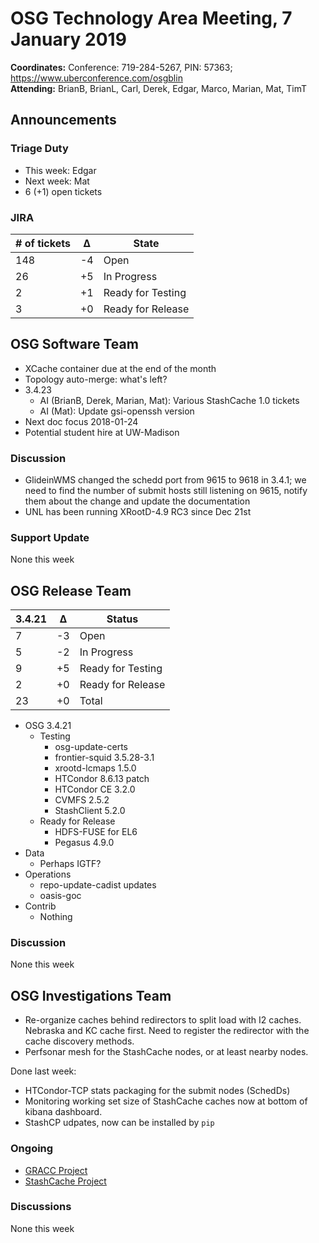 # OSG Technology Area Meeting,  7 January 2019

**Coordinates:** Conference: 719-284-5267, PIN: 57363; <https://www.uberconference.com/osgblin>  
**Attending:** BrianB, BrianL, Carl, Derek, Edgar, Marco, Marian, Mat, TimT


## Announcements


### Triage Duty

-   This week: Edgar
-   Next week: Mat
-   6 (+1) open tickets


### JIRA

| # of tickets | &Delta; | State             |
|------------ |------- |----------------- |
| 148          | -4      | Open              |
| 26           | +5      | In Progress       |
| 2            | +1      | Ready for Testing |
| 3            | +0      | Ready for Release |


## OSG Software Team

-   XCache container due at the end of the month
-   Topology auto-merge: what's left?
-   3.4.23  
    -   AI (BrianB, Derek, Marian, Mat): Various StashCache 1.0 tickets
    -   AI (Mat): Update gsi-openssh version
-   Next doc focus 2018-01-24
-   Potential student hire at UW-Madison


### Discussion

-   GlideinWMS changed the schedd port from 9615 to 9618 in 3.4.1; we need to find the number of submit hosts still listening on 9615, notify them about the change and update the documentation
-   UNL has been running XRootD-4.9 RC3 since Dec 21st


### Support Update

None this week  


## OSG Release Team

| 3.4.21 | &Delta; | Status            |
|------ |------- |----------------- |
| 7      | -3      | Open              |
| 5      | -2      | In Progress       |
| 9      | +5      | Ready for Testing |
| 2      | +0      | Ready for Release |
| 23     | +0      | Total             |

-   OSG 3.4.21  
    -   Testing  
        -   osg-update-certs
        -   frontier-squid 3.5.28-3.1
        -   xrootd-lcmaps 1.5.0
        -   HTCondor 8.6.13 patch
        -   HTCondor CE 3.2.0
        -   CVMFS 2.5.2
        -   StashClient 5.2.0
    -   Ready for Release  
        -   HDFS-FUSE for EL6
        -   Pegasus 4.9.0
-   Data  
    -   Perhaps IGTF?
-   Operations  
    -   repo-update-cadist updates
    -   oasis-goc
-   Contrib  
    -   Nothing


### Discussion

None this week  


## OSG Investigations Team

-   Re-organize caches behind redirectors to split load with I2 caches. Nebraska and KC cache first. Need to register the redirector with the cache discovery methods.
-   Perfsonar mesh for the StashCache nodes, or at least nearby nodes.

Done last week:  

-   HTCondor-TCP stats packaging for the submit nodes (SchedDs)
-   Monitoring working set size of StashCache caches now at bottom of kibana dashboard.
-   StashCP udpates, now can be installed by `pip`


### Ongoing

-   [GRACC Project](https://opensciencegrid.atlassian.net/projects/GRACC)
-   [StashCache Project](http://opensciencegrid.org/docs/data/stashcache/overview/)


### Discussions

None this week
